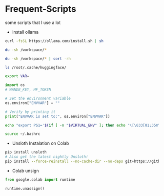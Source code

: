 # Frequent-Scripts
some scripts that I use a lot


- install ollama 
```bash
curl -fsSL https://ollama.com/install.sh | sh
```


```bash
du -sh /workspace/*
```

```bash
du -sh /workspace/* | sort -rh
```

```bash
ls /root/.cache/huggingface/
```

```bash
export VAR=
```

```python
import os
# WANDB_KEY, HF_TOKEN

# Set the environment variable
os.environ["ENVVAR"] = ""

# Verify by printing it
print("ENVVAR is set to:", os.environ["ENVVAR"])
```

```bash
echo "export PS1='$(if [ -n "$VIRTUAL_ENV" ]; then echo "\[\033[01;35m\]($(basename $VIRTUAL_ENV)) "; fi)\[\033[01;31m\]\u\[\033[01;33m\]@\[\033[01;34m\]\h:\[\033[01;36m\]\w\n\[\033[0m\]$ '" >> ~/.bashrc

source ~/.bashrc
```

- Unsloth Instalation on Colab

```bash
pip install unsloth
# Also get the latest nightly Unsloth!
pip install --force-reinstall --no-cache-dir --no-deps git+https://github.com/unslothai/unsloth.git'
```

- Colab unsign
```python
from google.colab import runtime

runtime.unassign()
``` 
